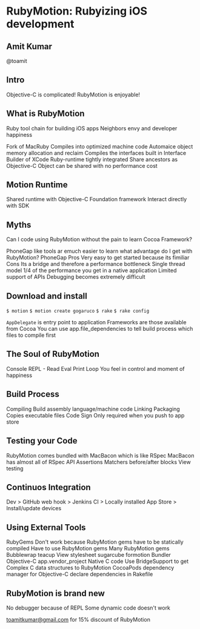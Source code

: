 # RubyMotion: Rubyizing iOS development
## Amit Kumar
@toamit

## Intro
Objective-C is complicated!
RubyMotion is enjoyable!

## What is RubyMotion
Ruby tool chain for building iOS apps
Neighbors envy and developer happiness

Fork of MacRuby
Compiles into optimized machine code
Automaice object memory allocation and reclaim
Compiles the interfaces built in Interface Builder of XCode
Ruby-runtime tightly integrated 
Share ancestors as Objective-C
Object can be shared with no performance cost

## Motion Runtime
Shared runtime with Objective-C
Foundation framework
Interact directly with SDK

## Myths
Can I code using RubyMotion without the pain to learn Cocoa Framework?

PhoneGap like tools ar emuch easier to learn what advantage do I get with RubyMotion?
PhoneGap
  Pros
    Very easy to get started because its fimiliar
  Cons
    Its a bridge and therefore a performance bottleneck
    Single thread model
    1/4 of the performance you get in a native application
    Limited support of APIs
    Debugging becomes extremely difficult

## Download and install
`$ motion`
`$ motion create gogaruco`
`$ rake`
`$ rake config`

`AppDelegate` is entry point to application
Frameworks are those available from Cocoa
You can use app.file_dependencies to tell build process which files to compile first

## The Soul of RubyMotion
Console REPL - Read Eval Print Loop
You feel in control and moment of happiness

## Build Process
Compiling
  Build assembly language/machine code
Linking
Packaging
  Copies executable files
Code Sign
  Only required when you push to app store

## Testing your Code
RubyMotion comes bundled with MacBacon which is like RSpec
MacBacon has almost all of RSpec API
  Assertions
  Matchers
  before/after blocks
  View testing

## Continuos Integration
Dev > GitHub web hook > Jenkins CI > Locally installed App Store > Install/update devices

## Using External Tools
RubyGems
  Don't work because RubyMotion gems have to be statically compiled
  Have to use RubyMotion gems
  Many RubyMotion gems
    Bubblewrap
    teacup
      View stylesheet
    sugarcube
    formotion
Bundler
Objective-C
  app.vendor_project
Native C code
  Use BridgeSupport to get Complex C data structures to RubyMotion
CocoaPods
  dependency manager for Objective-C
  declare dependencies in Rakefile

## RubyMotion is brand new
No debugger because of REPL
Some dynamic code doesn't work

toamitkumar@gmail.com for 15% discount of RubyMotion
















